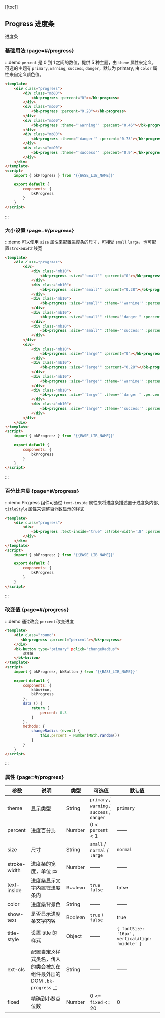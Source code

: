 <script>
    import { bkProgress, bkButton } from '@'
    export default {
        components: {
            bkButton,
            bkProgress
        },
        data () {
            return {
                percent: 0.3
            }
        },
        methods: {
            changeRadius (event) {
                this.percent = Number(Math.random())
            }
        }
    }
</script>

[[toc]]

## Progress 进度条

进度条

### 基础用法 {page=#/progress}

:::demo `percent` 是 0 到 1 之间的数值，提供 5 种主题，由 `theme` 属性来定义，可选的主题有 `primary`, `warning`, `success`, `danger`，默认为 primary, 由 `color` 属性来自定义颜色值。

```html
<template>
    <div class="progress">
        <div class="mb10">
            <bk-progress :percent="0"></bk-progress>
        </div>
        <div class="mb10">
            <bk-progress :percent="0.28"></bk-progress>
        </div>
        <div class="mb10">
            <bk-progress :theme="'warning'" :percent="0.46"></bk-progress>
        </div>
        <div class="mb10">
            <bk-progress :theme="'danger'" :percent="0.73"></bk-progress>
        </div>
        <div class="mb10">
            <bk-progress :theme="'success'" :percent="0.9"></bk-progress>
        </div>
    </div>
</template>
<script>
    import { bkProgress } from '{{BASE_LIB_NAME}}'

    export default {
        components: {
            bkProgress
        }
    }
</script>
```
:::

### 大小设置 {page=#/progress}

:::demo 可以使用 `size` 属性来配置进度条的尺寸，可接受 `small` `large`，也可配置`strokeWidth`线宽

```html
<template>
    <div class="progress">
        <div>
            <div class="mb10">
                <bk-progress :size="'small'" :percent="0"></bk-progress>
            </div>
            <div class="mb10">
                <bk-progress :size="'small'" :percent="0.28"></bk-progress>
            </div>
            <div class="mb10">
                <bk-progress :size="'small'" :theme="'warning'" :percent="0.46"></bk-progress>
            </div>
            <div class="mb10">
                <bk-progress :size="'small'" :theme="'danger'" :percent="0.73"></bk-progress>
            </div>
            <div class="mb10">
                <bk-progress :size="'small'" :theme="'success'" :percent="0.9"></bk-progress>
            </div>
        </div>
        <div>
            <div class="mb10">
                <bk-progress :size="'large'" :percent="0"></bk-progress>
            </div>
            <div class="mb10">
                <bk-progress :size="'large'" :percent="0.28"></bk-progress>
            </div>
            <div class="mb10">
                <bk-progress :size="'large'" :theme="'warning'" :percent="0.46"></bk-progress>
            </div>
            <div class="mb10">
                <bk-progress :size="'large'" :theme="'danger'" :percent="0.73"></bk-progress>
            </div>
            <div class="mb10">
                <bk-progress :size="'large'" :theme="'success'" :percent="0.9"></bk-progress>
            </div>
        </div>
    </div>
</template>
<script>
    import { bkProgress } from '{{BASE_LIB_NAME}}'

    export default {
        components: {
            bkProgress
        }
    }
</script>
```
:::

### 百分比内显 {page=#/progress}

:::demo Progress 组件可通过 `text-inside` 属性来将进度条描述置于进度条内部, `titleStyle` 属性来调整百分数显示的样式

```html
<template>
    <div class="progress">
        <div>
            <bk-progress :text-inside="true" :stroke-width='18' :percent="0.46"></bk-progress>
        </div>
    </div>
</template>
<script>
    import { bkProgress } from '{{BASE_LIB_NAME}}'

    export default {
        components: {
            bkProgress
        }
    }
</script>
```
:::

### 改变值 {page=#/progress}

:::demo 通过改变 `percent` 改变进度

```html
<template>
    <div class="round">
       <bk-progress :percent="percent"></bk-progress>
    </div>
    <bk-button type="primary" @click="changeRadius">
        改变值
    </bk-button>
</template>
<script>
    import { bkProgress, bkButton } from '{{BASE_LIB_NAME}}'

    export default {
        components: {
            bkButton,
            bkProgress
        },
        data () {
            return {
                percent: 0.3
            }
        },
        methods: {
            changeRadius (event) {
                this.percent = Number(Math.random())
            }
        }
    }
</script>
```
:::


### 属性 {page=#/progress}
| 参数 | 说明 | 类型 | 可选值 | 默认值 |
|------|------|------|------|------|
| theme | 显示类型 | String | `primary` / `warning` / `success` / `danger` | `primary` |
| percent | 进度百分比 | Number | 0 < `percent` < 1 | —— |
| size | 尺寸 | String | `small` / `normal` / `large` |`normal`|
| stroke-width | 进度条的宽度，单位 px | Number | —— | —— |
| text-inside | 进度条显示文字内置在进度条内 | Boolean | `true` `false` | false |
| color | 进度条背景色 | String | —— | —— |
| show-text | 是否显示进度条文字内容 | Boolean | `true` / `false` | true |
| title-style | 设置 title 的样式 | Object | —— | `{ fontSize: '16px', verticalAlign: 'middle' }` |
| ext-cls | 配置自定义样式类名，传入的类会被加在组件最外层的 DOM `.bk-progress` 上 | String | —— | —— |
| fixed | 精确到小数点位数 | Number | 0 <= `fixed` <= 20 | 0 |
